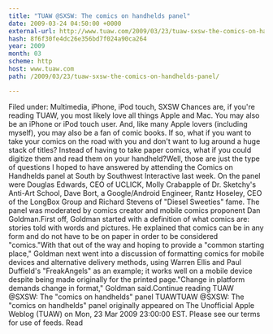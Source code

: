 ```yaml
---
title: "TUAW @SXSW: The comics on handhelds panel"
date: 2009-03-24 04:50:00 +0000
external-url: http://www.tuaw.com/2009/03/23/tuaw-sxsw-the-comics-on-handhelds-panel/
hash: 8f6f30fe4dc26e356bd7f024a90ca264
year: 2009
month: 03
scheme: http
host: www.tuaw.com
path: /2009/03/23/tuaw-sxsw-the-comics-on-handhelds-panel/

---
```


Filed under: Multimedia, iPhone, iPod touch, SXSW
Chances are, if you're reading TUAW, you most likely love all things Apple and Mac. You may also be an iPhone or iPod touch user. And, like many Apple lovers (including myself), you may also be a fan of comic books. If so, what if you want to take your comics on the road with you and don't want to lug around a huge stack of titles? Instead of having to take paper comics, what if you could digitize them and read them on your handheld?Well, those are just the type of questions I hoped to have answered by attending the Comics on Handhelds panel at South by Southwest Interactive last week. On the panel were Douglas Edwards, CEO of UCLICK, Molly Crabapple of Dr. Sketchy's Anti-Art School, Dave Bort, a Google/Android Engineer, Rantz Hoseley, CEO of the LongBox Group and Richard Stevens of "Diesel Sweeties" fame. The panel was moderated by comics creator and mobile comics proponent Dan Goldman.First off, Goldman started with a definition of what comics are: stories told with words and pictures. He explained that comics can be in any form and do not have to be on paper in order to be considered "comics."With that out of the way and hoping to provide a "common starting place," Goldman next went into a discussion of formatting comics for mobile devices and alternative delivery methods, using Warren Ellis and Paul Duffield's "FreakAngels" as an example; it works well on a mobile device despite being made originally for the printed page."Change in platform demands change in format," Goldman said.Continue reading TUAW @SXSW: The "comics on handhelds" panel
TUAWTUAW @SXSW: The "comics on handhelds" panel originally appeared on The Unofficial Apple Weblog (TUAW) on Mon, 23 Mar 2009 23:00:00 EST.  Please see our terms for use of feeds.
Read
